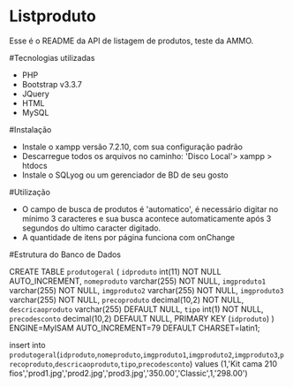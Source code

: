 # Listproduto

Esse é o README da API de listagem de produtos, teste da AMMO.

#Tecnologias utilizadas

* PHP 
* Bootstrap v3.3.7
* JQuery 
* HTML
* MySQL

#Instalação

* Instale o xampp versão 7.2.10, com sua configuração padrão
* Descarregue todos os arquivos no caminho: 'Disco Local'> xampp > htdocs 
* Instale o SQLyog ou um gerenciador de BD de seu gosto

#Utilização

* O campo de busca de produtos é 'automatico', é necessário digitar no mínimo 3 caracteres e sua busca acontece automaticamente após 3 segundos do ultimo caracter digitado.
* A quantidade de itens por página funciona com onChange


#Estrutura do Banco de Dados

CREATE TABLE `produtogeral` (
  `idproduto` int(11) NOT NULL AUTO_INCREMENT,
  `nomeproduto` varchar(255) NOT NULL,
  `imgproduto1` varchar(255) NOT NULL,
  `imgproduto2` varchar(255) NOT NULL,
  `imgproduto3` varchar(255) NOT NULL,
  `precoproduto` decimal(10,2) NOT NULL,
  `descricaoproduto` varchar(255) DEFAULT NULL,
  `tipo` int(1) NOT NULL,
  `precodesconto` decimal(10,2) DEFAULT NULL,
  PRIMARY KEY (`idproduto`)
) ENGINE=MyISAM AUTO_INCREMENT=79 DEFAULT CHARSET=latin1;

insert  into `produtogeral`(`idproduto`,`nomeproduto`,`imgproduto1`,`imgproduto2`,`imgproduto3`,`precoproduto`,`descricaoproduto`,`tipo`,`precodesconto`) values (1,'Kit cama 210 fios','prod1.jpg','prod2.jpg','prod3.jpg','350.00','Classic',1,'298.00')
